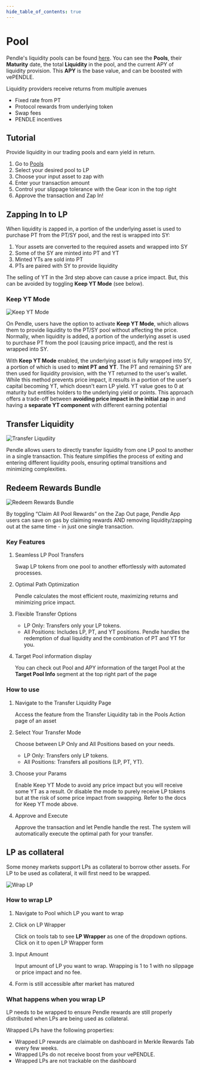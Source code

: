 ```yaml
---
hide_table_of_contents: true
---
```


# Pool

Pendle's liquidity pools can be found [here](https://app.pendle.finance/pro/pools). You can see the **Pools**, their **Maturity** date, the total **Liquidity** in the pool, and the current APY of liquidity provision. This **APY** is the base value, and can be boosted with vePENDLE. 

Liquidity providers receive returns from multiple avenues
* Fixed rate from PT
* Protocol rewards from underlying token
* Swap fees
* PENDLE incentives

## Tutorial

Provide liquidity in our trading pools and earn yield in return.
1. Go to [Pools](https://app.pendle.finance/pro/pools)
2. Select your desired pool to LP 
3. Choose your input asset to zap with
4. Enter your transaction amount 
5. Control your slippage tolerance with the Gear icon in the top right
6. Approve the transaction and Zap In! 

## Zapping In to LP

When liquidity is zapped in, a portion of the underlying asset is used to purchase PT from the PT/SY pool, and the rest is wrapped into SY:

1. Your assets are converted to the required assets and wrapped into SY
2. Some of the SY are minted into PT and YT
3. Minted YTs are sold into PT
4. PTs are paired with SY to provide liquidity

The selling of YT in the 3rd step above can cause a price impact. But, this can be avoided by toggling **Keep YT Mode** (see below).

### Keep YT Mode

![Keep YT Mode](/img/AppGuide/keep_yt_mode.png "Keep YT Mode")

On Pendle, users have the option to activate **Keep YT Mode**, which allows them to provide liquidity to the PT/SY pool without affecting the price. Normally, when liquidity is added, a portion of the underlying asset is used to purchase PT from the pool (causing price impact), and the rest is wrapped into SY.

With **Keep YT Mode** enabled, the underlying asset is fully wrapped into SY, a portion of which is used to **mint PT and YT**. The PT and remaining SY are then used for liquidity provision, with the YT returned to the user's wallet. While this method prevents price impact, it results in a portion of the user's capital becoming YT, which doesn't earn LP yield. YT value goes to 0 at maturity but entitles holders to the underlying yield or points. This approach offers a trade-off between **avoiding price impact in the initial zap** in and having a **separate YT component** with different earning potential

## Transfer Liquidity

![Transfer Liqudiity](/img/AppGuide/transfer-liquidity.png "Transfer Liquidity")

Pendle allows users to directly transfer liquidity from one LP pool to another in a single transaction. This feature simplifies the process of exiting and entering different liquidity pools, ensuring optimal transitions and minimizing complexities.

## Redeem Rewards Bundle

![Redeem Rewards Bundle](/img/AppGuide/redeem-rewards-bundle.png "Redeem Rewards Bundle")

By toggling “Claim All Pool Rewards” on the Zap Out page, Pendle App users can save on gas by claiming rewards AND removing liquidity/zapping out at the same time - in just one single transaction.

### Key Features

1. Seamless LP Pool Transfers

    Swap LP tokens from one pool to another effortlessly with automated processes.

2. Optimal Path Optimization

    Pendle calculates the most efficient route, maximizing returns and minimizing price impact.

3. Flexible Transfer Options

    - LP Only: Transfers only your LP tokens.
    - All Positions: Includes LP, PT, and YT positions. Pendle handles the redemption of dual liquidity and the combination of PT and YT for you.

4. Target Pool information display
    
    You can check out Pool and APY information of the target Pool at the **Target Pool Info** segment at the top right part of the page 
    
### How to use

1. Navigate to the Transfer Liquidity Page

    Access the feature from the Transfer Liquidity tab in the Pools Action page of an asset

2. Select Your Transfer Mode

    Choose between LP Only and All Positions based on your needs.
    - LP Only: Transfers only LP tokens.
    - All Positions: Transfers all positions (LP, PT, YT).

3. Choose your Params

    Enable Keep YT Mode to avoid any price impact but you will receive some YT as a result. Or disable the mode to purely receive LP tokens but at the risk of some price impact from swapping. Refer to the docs for Keep YT mode above.

4. Approve and Execute

    Approve the transaction and let Pendle handle the rest. The system will automatically execute the optimal path for your transfer.


## LP as collateral

Some money markets support LPs as collateral to borrow other assets. For LP to be used as collateral, it will first need to be wrapped. 

![Wrap LP](/img/AppGuide/wrap-lp.png "Wrap LP")

### How to wrap LP

1. Navigate to Pool which LP you want to wrap

2. Click on LP Wrapper

    Click on tools tab to see **LP Wrapper** as one of the dropdown options. Click on it to open LP Wrapper form

3. Input Amount

    Input amount of LP you want to wrap. Wrapping is 1 to 1 with no slippage or price impact and no fee. 

4. Form is still accessible after market has matured 

### What happens when you wrap LP

LP needs to be wrapped to ensure Pendle rewards are still properly distributed when LPs are being used as collateral. 

Wrapped LPs have the following properties: 

- Wrapped LP rewards are claimable on dashboard in Merkle Rewards Tab every few weeks.
- Wrapped LPs do not receive boost from your vePENDLE.
- Wrapped LPs are not trackable on the dashboard